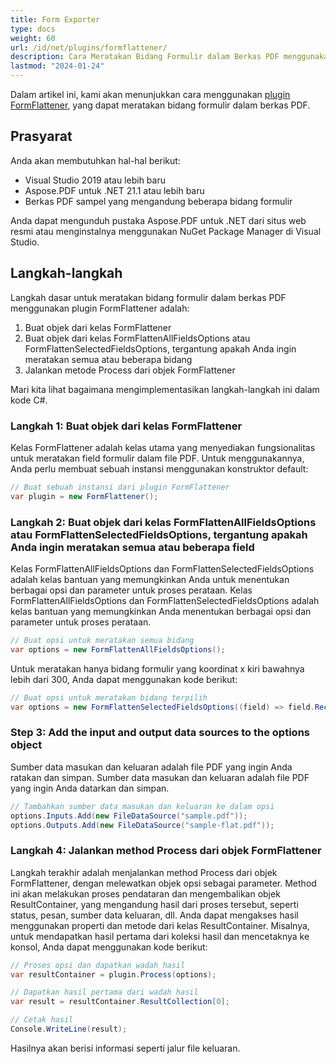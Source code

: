 ```yaml
---
title: Form Exporter
type: docs
weight: 60
url: /id/net/plugins/formflattener/
description: Cara Meratakan Bidang Formulir dalam Berkas PDF menggunakan Plugin FormFlattener Aspose.PDF
lastmod: "2024-01-24"
---
```


Dalam artikel ini, kami akan menunjukkan cara menggunakan [plugin FormFlattener](https://products.aspose.org/pdf/net/form-flattener/), yang dapat meratakan bidang formulir dalam berkas PDF.

## Prasyarat

Anda akan membutuhkan hal-hal berikut:

* Visual Studio 2019 atau lebih baru
* Aspose.PDF untuk .NET 21.1 atau lebih baru
* Berkas PDF sampel yang mengandung beberapa bidang formulir

Anda dapat mengunduh pustaka Aspose.PDF untuk .NET dari situs web resmi atau menginstalnya menggunakan NuGet Package Manager di Visual Studio.

## Langkah-langkah

Langkah dasar untuk meratakan bidang formulir dalam berkas PDF menggunakan plugin FormFlattener adalah:

1. Buat objek dari kelas FormFlattener
1. Buat objek dari kelas FormFlattenAllFieldsOptions atau FormFlattenSelectedFieldsOptions, tergantung apakah Anda ingin meratakan semua atau beberapa bidang
1. Jalankan metode Process dari objek FormFlattener

Mari kita lihat bagaimana mengimplementasikan langkah-langkah ini dalam kode C#.

### Langkah 1: Buat objek dari kelas FormFlattener

Kelas FormFlattener adalah kelas utama yang menyediakan fungsionalitas untuk meratakan field formulir dalam file PDF. Untuk menggunakannya, Anda perlu membuat sebuah instansi menggunakan konstruktor default:

```cs
// Buat sebuah instansi dari plugin FormFlattener
var plugin = new FormFlattener();
```

### Langkah 2: Buat objek dari kelas FormFlattenAllFieldsOptions atau FormFlattenSelectedFieldsOptions, tergantung apakah Anda ingin meratakan semua atau beberapa field

Kelas FormFlattenAllFieldsOptions dan FormFlattenSelectedFieldsOptions adalah kelas bantuan yang memungkinkan Anda untuk menentukan berbagai opsi dan parameter untuk proses perataan.
Kelas FormFlattenAllFieldsOptions dan FormFlattenSelectedFieldsOptions adalah kelas bantuan yang memungkinkan Anda menentukan berbagai opsi dan parameter untuk proses perataan.

```cs
// Buat opsi untuk meratakan semua bidang
var options = new FormFlattenAllFieldsOptions();
```

Untuk meratakan hanya bidang formulir yang koordinat x kiri bawahnya lebih dari 300, Anda dapat menggunakan kode berikut:

```cs
// Buat opsi untuk meratakan bidang terpilih
var options = new FormFlattenSelectedFieldsOptions((field) => field.Rect.LLX > 300);
```

### Step 3: Add the input and output data sources to the options object

Sumber data masukan dan keluaran adalah file PDF yang ingin Anda ratakan dan simpan.
Sumber data masukan dan keluaran adalah file PDF yang ingin Anda datarkan dan simpan.

```cs
// Tambahkan sumber data masukan dan keluaran ke dalam opsi
options.Inputs.Add(new FileDataSource("sample.pdf"));
options.Outputs.Add(new FileDataSource("sample-flat.pdf"));
```

### Langkah 4: Jalankan method Process dari objek FormFlattener

Langkah terakhir adalah menjalankan method Process dari objek FormFlattener, dengan melewatkan objek opsi sebagai parameter. Method ini akan melakukan proses pendataran dan mengembalikan objek ResultContainer, yang mengandung hasil dari proses tersebut, seperti status, pesan, sumber data keluaran, dll. Anda dapat mengakses hasil menggunakan properti dan metode dari kelas ResultContainer. Misalnya, untuk mendapatkan hasil pertama dari koleksi hasil dan mencetaknya ke konsol, Anda dapat menggunakan kode berikut:

```cs
// Proses opsi dan dapatkan wadah hasil
var resultContainer = plugin.Process(options);

// Dapatkan hasil pertama dari wadah hasil
var result = resultContainer.ResultCollection[0];

// Cetak hasil
Console.WriteLine(result);
```
Hasilnya akan berisi informasi seperti jalur file keluaran.
